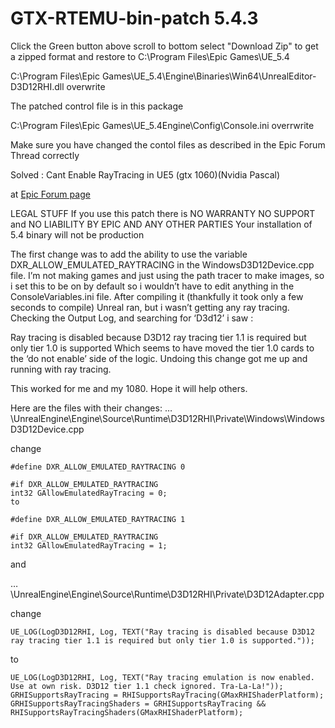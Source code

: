 # GTX-RTEMU-bin-patch 5.4.3

Click the Green button above scroll to bottom select "Download Zip" to get a zipped format and restore to C:\Program Files\Epic Games\UE_5.4

C:\Program Files\Epic Games\UE_5.4\Engine\Binaries\Win64\UnrealEditor-D3D12RHI.dll overwrite

The patched control file is in this package 

C:\Program Files\Epic Games\UE_5.4Engine\Config\Console.ini overrwrite

Make sure you have changed the contol files as described in the Epic Forum Thread correctly

Solved : Cant Enable RayTracing in UE5 (gtx 1060)(Nvidia Pascal)

at [Epic Forum page](https://forums.unrealengine.com/t/solved-cant-enable-raytracing-in-ue5-gtx-1060-nvidia-pascal/231479/127)


LEGAL STUFF
If you use this patch there is NO WARRANTY NO SUPPORT and NO LIABILITY BY EPIC AND ANY OTHER PARTIES
Your installation of 5.4 binary will not be production


The first change was to add the ability to use the variable DXR_ALLOW_EMULATED_RAYTRACING in the WindowsD3D12Device.cpp file.
I’m not making games and just using the path tracer to make images, so i set this to be on by default so i wouldn’t have to edit anything in the ConsoleVariables.ini file. After compiling it (thankfully it took only a few seconds to compile) Unreal ran, but i wasn’t getting any ray tracing. Checking the Output Log, and searching for ‘D3d12’ i saw :

Ray tracing is disabled because D3D12 ray tracing tier 1.1 is required but only tier 1.0 is supported
Which seems to have moved the tier 1.0 cards to the ‘do not enable’ side of the logic.
Undoing this change got me up and running with ray tracing.

This worked for me and my 1080. Hope it will help others.

Here are the files with their changes:
…\UnrealEngine\Engine\Source\Runtime\D3D12RHI\Private\Windows\WindowsD3D12Device.cpp

change
```
#define DXR_ALLOW_EMULATED_RAYTRACING 0

#if DXR_ALLOW_EMULATED_RAYTRACING
int32 GAllowEmulatedRayTracing = 0;
to

#define DXR_ALLOW_EMULATED_RAYTRACING 1

#if DXR_ALLOW_EMULATED_RAYTRACING
int32 GAllowEmulatedRayTracing = 1;
```
and

…\UnrealEngine\Engine\Source\Runtime\D3D12RHI\Private\D3D12Adapter.cpp

change
```
UE_LOG(LogD3D12RHI, Log, TEXT("Ray tracing is disabled because D3D12 ray tracing tier 1.1 is required but only tier 1.0 is supported."));
```
to
```
UE_LOG(LogD3D12RHI, Log, TEXT("Ray tracing emulation is now enabled. Use at own risk. D3D12 tier 1.1 check ignored. Tra-La-La!"));
GRHISupportsRayTracing = RHISupportsRayTracing(GMaxRHIShaderPlatform);
GRHISupportsRayTracingShaders = GRHISupportsRayTracing && RHISupportsRayTracingShaders(GMaxRHIShaderPlatform);
```
